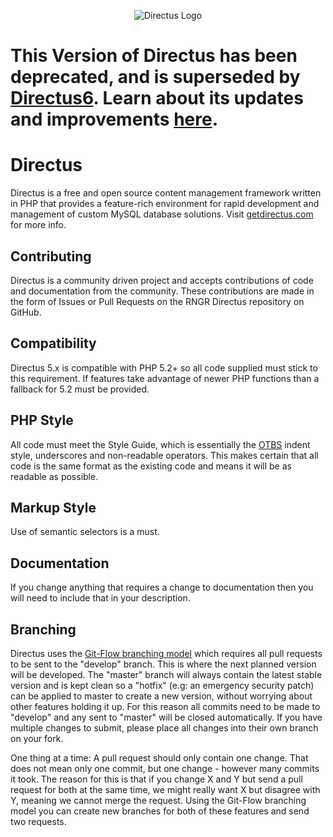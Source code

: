 <p align="center">
<img src="https://s3.amazonaws.com/f.cl.ly/items/3Q2830043H1Y1c1F1K2D/directus-logo-stacked.png" alt="Directus Logo"/>
</p>


This Version of Directus has been deprecated, and is superseded by [Directus6](https://github.com/directus/directus). Learn about its updates and improvements [here](http://getdirectus.com).
============================================

Directus
=====================

Directus is a free and open source content management framework written in PHP that provides a feature-rich environment for rapid development and management of custom MySQL database solutions. Visit [getdirectus.com](http://getdirectus.com) for more info.


Contributing
---------------------

Directus is a community driven project and accepts contributions of code and documentation from the community. These contributions are made in the form of Issues or Pull Requests on the RNGR Directus repository on GitHub. 


Compatibility
---------------------

Directus 5.x is compatible with PHP 5.2+ so all code supplied must stick to this requirement. If features take advantage of newer PHP functions than a fallback for 5.2 must be provided.


PHP Style
---------------------

All code must meet the Style Guide, which is essentially the [OTBS](http://en.wikipedia.org/wiki/Indent_style#Variant:_1TBS) indent style, underscores and non-readable operators. This makes certain that all code is the same format as the existing code and means it will be as readable as possible.


Markup Style
---------------------

Use of semantic selectors is a must.


Documentation
---------------------

If you change anything that requires a change to documentation then you will need to include that in your description.


Branching
---------------------

Directus uses the [Git-Flow branching model](http://nvie.com/posts/a-successful-git-branching-model/) which requires all pull requests to be sent to the "develop" branch. This is where the next planned version will be developed. The "master" branch will always contain the latest stable version and is kept clean so a "hotfix" (e.g: an emergency security patch) can be applied to master to create a new version, without worrying about other features holding it up. For this reason all commits need to be made to "develop" and any sent to "master" will be closed automatically. If you have multiple changes to submit, please place all changes into their own branch on your fork.

One thing at a time: A pull request should only contain one change. That does not mean only one commit, but one change - however many commits it took. The reason for this is that if you change X and Y but send a pull request for both at the same time, we might really want X but disagree with Y, meaning we cannot merge the request. Using the Git-Flow branching model you can create new branches for both of these features and send two requests.
